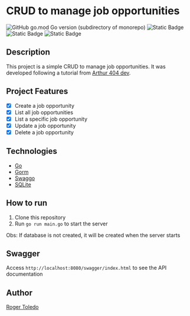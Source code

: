 # CRUD to manage job opportunities
![GitHub go.mod Go version (subdirectory of monorepo)](https://img.shields.io/github/go-mod/go-version/RogerToledo/rfb)
![Static Badge](https://img.shields.io/badge/v1.5.5-%23046fff?logo=sqlite&label=sqlite&labelColor=%23003B57)
![Static Badge](https://img.shields.io/badge/v1.25.7-%23046fff?logo=go&label=gorm)
![Static Badge](https://img.shields.io/badge/v1.0.1-%23046fff?logo=swagger&label=swaggo)

## Description
This project is a simple CRUD to manage job opportunities.
It was developed following a tutorial from [Arthur 404 dev](https://www.youtube.com/watch?v=L6gk7FHBNkM).

## Project Features
- [x] Create a job opportunity
- [x] List all job opportunities
- [x] List a specific job opportunity
- [x] Update a job opportunity
- [x] Delete a job opportunity

## Technologies
- [Go](https://golang.org/)
- [Gorm](https://gorm.io/)
- [Swaggo](https://swaggo.dev/)
- [SQLite](https://www.sqlite.org/index.html)

## How to run
1. Clone this repository
2. Run `go run main.go` to start the server

Obs: If database is not created, it will be created when the server starts

## Swagger
Access `http://localhost:8080/swagger/index.html` to see the API documentation

## Author
[Roger Toledo](https://github.com/RogerToledo)
